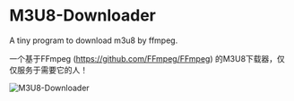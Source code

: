 # M3U8-Downloader
A tiny program to download m3u8 by ffmpeg.  

一个基于FFmpeg (https://github.com/FFmpeg/FFmpeg) 的M3U8下载器，仅仅服务于需要它的人！

<img src="https://camo.githubusercontent.com/2ced699dc147e0d9015973139b5d82666758309a/687474703a2f2f69322e6275696d672e636f6d2f3536373537312f313331666130633630616139396661652e706e67" alt="M3U8-Downloader" />
